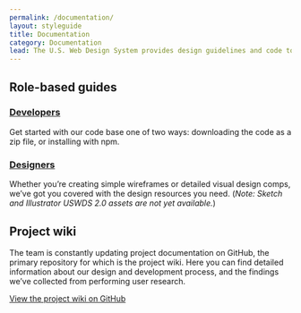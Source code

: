 ```yaml
---
permalink: /documentation/
layout: styleguide
title: Documentation
category: Documentation
lead: The U.S. Web Design System provides design guidelines and code to help you quickly create trustworthy, accessible, and consistent digital government services.
---
```


## Role-based guides

<div class="grid-row grid-gap">
  <div class="tablet:grid-col">
    <h3>
      <a href="{{ site.baseurl }}/getting-started/developers/">Developers</a>
    </h3>
    <p>Get started with our code base one of two ways: downloading the code as a zip file, or installing with npm.</p>
  </div>
  <div class="tablet:grid-col">
    <h3>
      <a href="{{ site.baseurl }}/getting-started/designers/">Designers</a>
    </h3>
    <p>Whether you’re creating simple wireframes or detailed visual design comps, we’ve got you covered with the design resources you need. (<em>Note: Sketch and Illustrator USWDS 2.0 assets are not yet available.</em>)</p>
  </div>
</div>

## Project wiki

The team is constantly updating project documentation on GitHub, the primary
repository for which is the project wiki. Here you can find detailed
information about our design and development process, and the findings we’ve
collected from performing user research.

<a href="https://github.com/uswds/uswds/wiki" class="usa-button">View the project wiki on GitHub</a>
